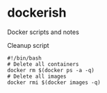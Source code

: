 # dockerish
Docker scripts and notes


Cleanup script

    #!/bin/bash
    # Delete all containers
    docker rm $(docker ps -a -q)
    # Delete all images
    docker rmi $(docker images -q)
